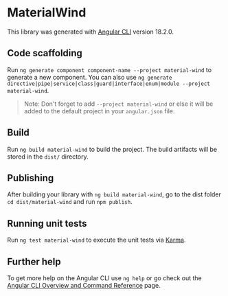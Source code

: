 # MaterialWind

This library was generated with [Angular CLI](https://github.com/angular/angular-cli) version 18.2.0.

## Code scaffolding

Run `ng generate component component-name --project material-wind` to generate a new component. You can also use `ng generate directive|pipe|service|class|guard|interface|enum|module --project material-wind`.
> Note: Don't forget to add `--project material-wind` or else it will be added to the default project in your `angular.json` file. 

## Build

Run `ng build material-wind` to build the project. The build artifacts will be stored in the `dist/` directory.

## Publishing

After building your library with `ng build material-wind`, go to the dist folder `cd dist/material-wind` and run `npm publish`.

## Running unit tests

Run `ng test material-wind` to execute the unit tests via [Karma](https://karma-runner.github.io).

## Further help

To get more help on the Angular CLI use `ng help` or go check out the [Angular CLI Overview and Command Reference](https://angular.dev/tools/cli) page.
